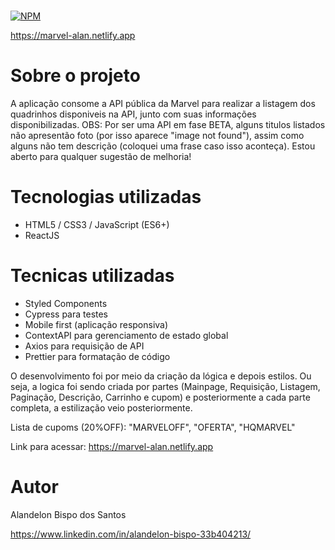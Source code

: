 #  
[![NPM](https://img.shields.io/npm/l/react)](https://github.com/AlanBispo/desafio-marvel/blob/main/LICENSE) 

https://marvel-alan.netlify.app

# Sobre o projeto

A aplicação consome a API pública da Marvel para realizar a listagem dos quadrinhos disponiveis na API, junto com suas informações disponibilizadas.
OBS: Por ser uma API em fase BETA, alguns titulos listados não apresentão foto (por isso aparece "image not found"), assim como alguns não tem descrição (coloquei uma frase caso isso aconteça). 
Estou aberto para qualquer sugestão de melhoria!

# Tecnologias utilizadas
- HTML5 / CSS3 / JavaScript (ES6+)
- ReactJS

# Tecnicas utilizadas
- Styled Components
- Cypress para testes
- Mobile first (aplicação responsiva)
- ContextAPI para gerenciamento de estado global
- Axios para requisição de API
- Prettier para formatação de código

O desenvolvimento foi por meio da criação da lógica e depois estilos. Ou seja, a logica foi sendo criada por partes (Mainpage, Requisição, Listagem, Paginação, Descrição, Carrinho e cupom) e posteriormente a cada parte completa, a estilização veio posteriormente.

Lista de cupoms (20%OFF):
    "MARVELOFF",
    "OFERTA",
    "HQMARVEL"
 
 Link para acessar: https://marvel-alan.netlify.app

# Autor

Alandelon Bispo dos Santos

https://www.linkedin.com/in/alandelon-bispo-33b404213/

